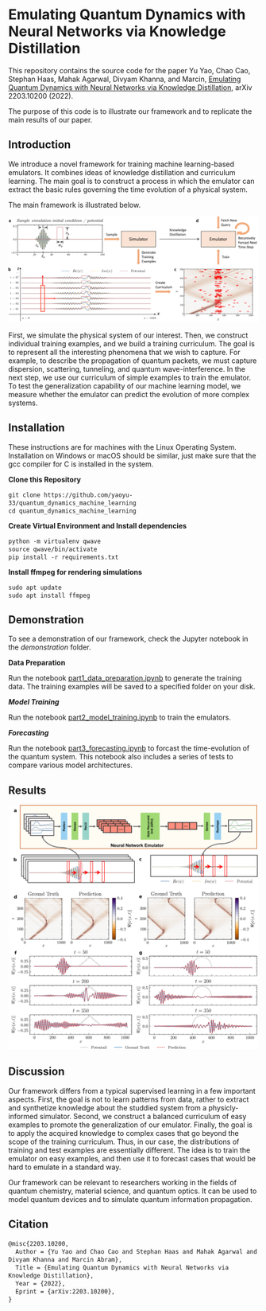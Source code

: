 # Emulating Quantum Dynamics with Neural Networks via Knowledge Distillation

This repository contains the source code for the paper
Yu Yao, Chao Cao, Stephan Haas, Mahak Agarwal, Divyam Khanna, and Marcin,
[Emulating Quantum Dynamics with Neural Networks via Knowledge Distillation](https://arxiv.org/abs/2203.10200), arXiv 2203.10200 (2022).

The purpose of this code is to illustrate our framework and to replicate the main results of our paper.

## Introduction

We introduce a novel framework for training machine learning-based emulators.
It combines ideas of knowledge distillation and curriculum learning.
The main goal is to construct a process in which the emulator can extract
the basic rules governing the time evolution of a physical system.

The main framework is illustrated below.

![Framework Illustration](figures/framework.png "Framework Illustration")


First, we simulate the physical system of our interest.
Then, we construct individual training examples, and we build a training curriculum.
The goal is to represent all the interesting phenomena that we wish to capture.
For example, to describe the propagation of quantum packets, we must capture dispersion,
scattering, tunneling, and quantum wave-interference.
In the next step, we use our curriculum of simple examples to train the emulator.
To test the generalization capability of our machine learning model,
we measure whether the emulator can predict the evolution of more complex systems.

## Installation

These instructions are for machines with the Linux Operating System.
Installation on Windows or macOS should be similar, just make sure
that the gcc compiler for C is installed in the system.

**Clone this Repository**

```shell
git clone https://github.com/yaoyu-33/quantum_dynamics_machine_learning
cd quantum_dynamics_machine_learning
```

**Create Virtual Environment and Install dependencies**
```shell
python -m virtualenv qwave
source qwave/bin/activate
pip install -r requirements.txt
```

**Install ffmpeg for rendering simulations**
```shell
sudo apt update
sudo apt install ffmpeg
```

## Demonstration

To see a demonstration of our framework, check the Jupyter notebook in the _demonstration_ folder.

**Data Preparation**

Run the notebook [part1_data_preparation.ipynb](demonstration/part1_data_preparation.ipynb) to generate the training data. The training examples will be saved to a specified folder on your disk.

***Model Training***

Run the notebook [part2_model_training.ipynb](demonstration/part2_model_training.ipynb) to train the emulators.

***Forecasting***

Run the notebook [part3_forecasting.ipynb](demonstration/part3_forecasting.ipynb) to forcast the time-evolution of the quantum system. This notebook also includes a series of tests to compare various model architectures.

## Results

![Results Illustration](figures/results.png "Results Illustration")

## Discussion

Our framework differs from a typical supervised learning in a few important aspects.
First, the goal is not to learn patterns from data, rather to extract and synthetize
knowledge about the studdied system from a physicly-informed simulator.
Second, we construct a balanced curriculum of easy examples to promote the generalization of our emulator.
Finally, the goal is to apply the acquired knowledge to complex cases that go beyond the scope of the training curriculum.
Thus, in our case, the distributions of training and test examples are essentially different.
The idea is to train the emulator on easy examples, and then use it to forecast cases
that would be hard to emulate in a standard way.

Our framework can be relevant to researchers working in the fields of quantum chemistry, material science, and quantum optics.
It can be used to model quantum devices and to simulate quantum information propagation.

## Citation

```
@misc{2203.10200,
  Author = {Yu Yao and Chao Cao and Stephan Haas and Mahak Agarwal and Divyam Khanna and Marcin Abram},
  Title = {Emulating Quantum Dynamics with Neural Networks via Knowledge Distillation},
  Year = {2022},
  Eprint = {arXiv:2203.10200},
}
```
